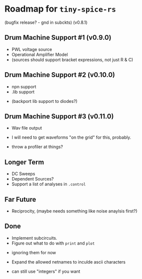 # Roadmap for `tiny-spice-rs`

(bugfix release? - gnd in subckts) (v0.8.1)

## Drum Machine Support #1 (v0.9.0)
* PWL voltage source
* Operational Amplifier Model
* (sources should support bracket expressions, not just R & C)

## Drum Machine Support #2 (v0.10.0)
* npn support
* .lib support
 - (backport lib support to diodes?)

## Drum Machine Support #3 (v0.11.0)
* Wav file output
 - I will need to get waveforms "on the grid" for this, probably.
* throw a profiler at things?


## Longer Term
* DC Sweeps
* Dependent Sources?
* Support a list of analyses in `.control`


## Far Future
* Reciprocity, (maybe needs something like noise anaylsis first?)


## Done
* Implement subcircuits.
* Figure out what to do with `print` and `plot`
 - ignoring them for now
* Expand the allowed netnames to inculde ascii characters
 - can still use "integers" if you want
